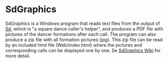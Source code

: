# SdGraphics
SdGraphics is a Windows program that reads text files from the output of
<a href="http://www.lynette.org/sd/download-pc.html">Sd</a>,
which is "a square dance caller's helper", and produces a PDF file with pictures of the dancer
formations after each call. The program can also produce a zip file with all formation pictures (jpg).
This zip file can be read by an included html file (Web/index.html) where the pictures and corresponding calls can be
displayed one by one.
Se <a href="https://github.com/trygveb/SdGraphics/wiki">SdGraphics Wiki</a> for more detail.
